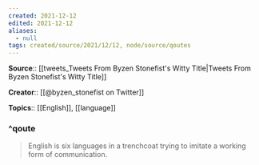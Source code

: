 ```yaml
---
created: 2021-12-12 
edited: 2021-12-12
aliases:
  - null
tags: created/source/2021/12/12, node/source/qoutes
---
```


**Source**:: [[tweets_Tweets From Byzen Stonefist's Witty Title|Tweets From Byzen Stonefist's Witty Title]]

**Creator**:: [[@byzen_stonefist on Twitter]]

**Topics**:: [[English]], [[language]]

### ^qoute

> English is six languages in a trenchcoat trying to imitate a working form of communication.
> 
> <cite></cite>
